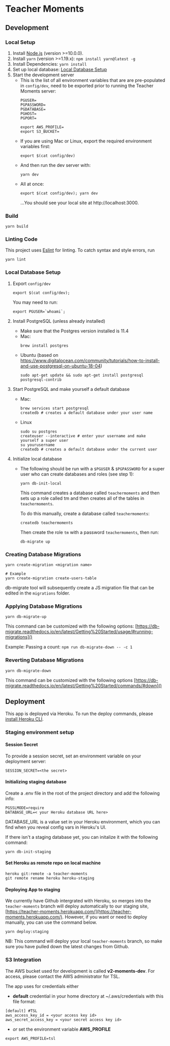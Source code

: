 # Teacher Moments

## Development

### Local Setup

1. Install [Node.js](https://nodejs.org/en/download/) (version >=10.0.0).
1. Install `yarn` (version >=1.19.x): 
  `npm install yarn@latest -g`
1. Install Dependencies: 
  `yarn install`
1. Set up local database: [Local Database Setup](#local-database-setup)
1. Start the development server
    - This is the list of all environment variables that are are pre-populated in `config/dev`, need to be exported prior to running the Teacher Moments server:
      ```
      PGUSER=
      PGPASSWORD=
      PGDATABASE=
      PGHOST=
      PGPORT=

      export AWS_PROFILE=
      export S3_BUCKET=
      ```
    - If you are using Mac or Linux, export the required environment variables first: 
      ```
      export $(cat config/dev)
      ```
    - And then run the dev server with: 
      ```
      yarn dev
      ```
    - All at once:
      ```
      export $(cat config/dev); yarn dev
      ```
      ...You should see your local site at http://localhost:3000.



### Build

`yarn build`

### Linting Code

This project uses [Eslint](https://eslint.org/) for linting. To catch syntax and style errors, run

`yarn lint`

### Local Database Setup

1. Export `config/dev`
    ```
    export $(cat config/dev);
    ```
    You may need to run: 
    ```
    export PGUSER=`whoami`;
    ```

2. Install PostgreSQL (unless already installed)
    - Make sure that the Postgres version installed is 11.4
    - Mac:
      ```
      brew install postgres
      ```
    - Ubuntu (based on https://www.digitalocean.com/community/tutorials/how-to-install-and-use-postgresql-on-ubuntu-18-04)
      ```
      sudo apt-get update && sudo apt-get install postgresql postgresql-contrib
      ```

3. Start PostgreSQL and make yourself a default database
    - Mac:
      ```
      brew services start postgresql
      createdb # creates a default database under your user name
      ```
    - Linux
      ```
      sudo su postgres
      createuser --interactive # enter your username and make yourself a super user
      su yourusername
      createdb # creates a default database under the current user
      ```
4. Initialize local database
    - The following  should be run with a `$PGUSER` & `$PGPASSWORD` for a super user who can create databases and roles (see step 1):
      ```
      yarn db-init-local
      ```
      This command creates a database called `teachermoments` and then sets up a role called tm and then creates all of the tables in `teachermoments`. 

      To do this manually, create a database called `teachermoments`: 
      ```
      createdb teachermoments
      ```
      Then create the role `tm` with a password `teachermoments`, then run: 
      ```
      db-migrate up
      ```

### Creating Database Migrations

```
yarn create-migration <migration name>

# Example
yarn create-migration create-users-table
```

db-migrate tool will subsequently create a JS migration file that can be edited in the `migrations` folder.

### Applying Database Migrations

```
yarn db-migrate-up
```

This command can be customized with the following options: [https://db-migrate.readthedocs.io/en/latest/Getting%20Started/usage/#running-migrations]()

Example:
Passing a count: `npm run db-migrate-down -- -c 1`

### Reverting Database Migrations

```
yarn db-migrate-down
```

This command can be customized with the following options [https://db-migrate.readthedocs.io/en/latest/Getting%20Started/commands/#down]()

## Deployment
This app is deployed via Heroku. To run the deploy commands, please [install Heroku CLI](https://devcenter.heroku.com/articles/heroku-cli).


### Staging environment setup

#### Session Secret

To provide a session secret, set an environment variable on your deployment server: 

```
SESSION_SECRET=<the secret>
```


#### Initializing staging database
Create a .env file in the root of the project directory and add the following info:
```
PGSSLMODE=require
DATABASE_URL=< your Heroku database URL here>
```
DATABASE_URL is a value set in your Heroku environment, which you can find when you reveal config vars in Heroku's UI.

If there isn't a staging database yet, you can initalize it with the following command:
```
yarn db-init-staging
```
#### Set Heroku as remote repo on local machine
```
heroku git:remote -a teacher-moments
git remote rename heroku heroku-staging
```

#### Deploying App to staging

We currently have Github intergrated with Heroku, so merges into the `teacher-moments` branch will deploy automatically to our staging site, [https://teacher-moments.herokuapp.com/](https://teacher-moments.herokuapp.com/). However, if you want or need to deploy manually, you can use the command below.

```
yarn deploy:staging
```
NB: This command will deploy your local `teacher-moments` branch, so make sure you have pulled down the latest changes from Github.

### S3 Integration
The AWS bucket used for development is called **v2-moments-dev**. For access, please contact the AWS administrator for TSL.

The app uses for credentials either
* **default** credential in your home directory at ~/.aws/credentials with this file format:
```
[default] #TSL
aws_access_key_id = <your access key id>
aws_secret_access_key = <your secret access key id>
```
* *or* set the environment variable **AWS_PROFILE**
```
export AWS_PROFILE=tsl
```
